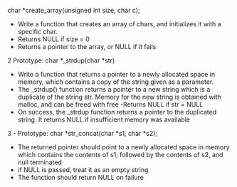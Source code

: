 char *create_array(unsigned int size, char c);
- Write a function that creates an array of chars, and initializes it with a specific char.
- Returns NULL if size = 0
- Returns a pointer to the array, or NULL if it fails


2 Prototype: char *_strdup(char *str)
- Write a function that returns a pointer to a newly allocated space in memory, which contains a copy of the string given as a parameter.
- The _strdup() function returns a pointer to a new string which is a duplicate of the string str. Memory for the new string is obtained with malloc, and can be freed with free
-Returns NULL if str = NULL
- On success, the _strdup function returns a pointer to the duplicated string. It returns NULL if insufficient memory was available

3 - Prototype: char *str_concat(char *s1, char *s2);
- The returned pointer should point to a newly allocated space in memory which contains the contents of s1, followed by the contents of s2, and null terminated
- if NULL is passed, treat it as an empty string
- The function should return NULL on failure
